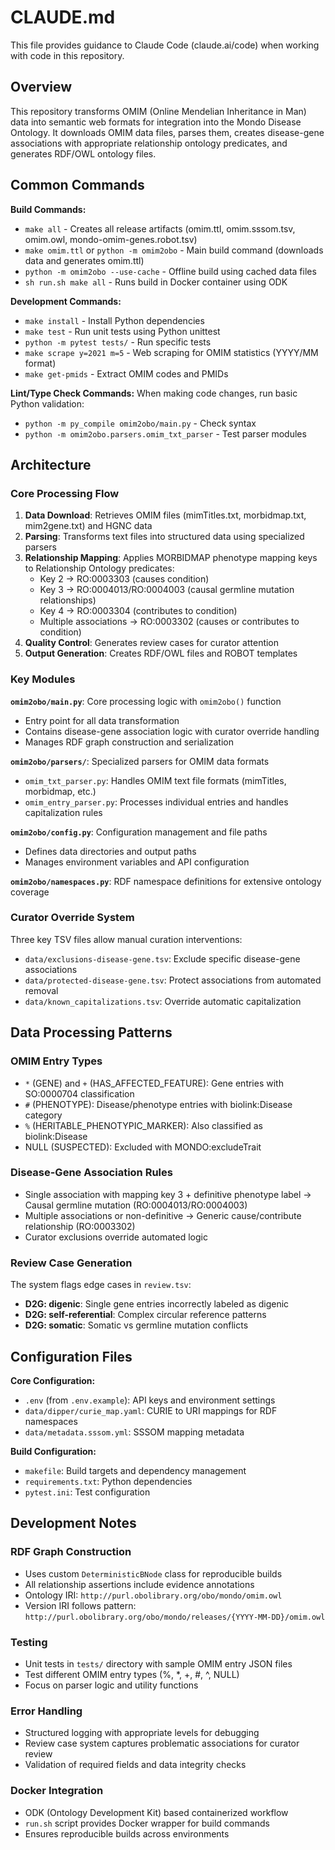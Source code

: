 # CLAUDE.md

This file provides guidance to Claude Code (claude.ai/code) when working with code in this repository.

## Overview

This repository transforms OMIM (Online Mendelian Inheritance in Man) data into semantic web formats for integration into the Mondo Disease Ontology. It downloads OMIM data files, parses them, creates disease-gene associations with appropriate relationship ontology predicates, and generates RDF/OWL ontology files.

## Common Commands

**Build Commands:**
- `make all` - Creates all release artifacts (omim.ttl, omim.sssom.tsv, omim.owl, mondo-omim-genes.robot.tsv)
- `make omim.ttl` or `python -m omim2obo` - Main build command (downloads data and generates omim.ttl)
- `python -m omim2obo --use-cache` - Offline build using cached data files
- `sh run.sh make all` - Runs build in Docker container using ODK

**Development Commands:**
- `make install` - Install Python dependencies
- `make test` - Run unit tests using Python unittest
- `python -m pytest tests/` - Run specific tests
- `make scrape y=2021 m=5` - Web scraping for OMIM statistics (YYYY/MM format)
- `make get-pmids` - Extract OMIM codes and PMIDs

**Lint/Type Check Commands:**
When making code changes, run basic Python validation:
- `python -m py_compile omim2obo/main.py` - Check syntax
- `python -m omim2obo.parsers.omim_txt_parser` - Test parser modules

## Architecture

### Core Processing Flow

1. **Data Download**: Retrieves OMIM files (mimTitles.txt, morbidmap.txt, mim2gene.txt) and HGNC data
2. **Parsing**: Transforms text files into structured data using specialized parsers
3. **Relationship Mapping**: Applies MORBIDMAP phenotype mapping keys to Relationship Ontology predicates:
   - Key 2 → RO:0003303 (causes condition)
   - Key 3 → RO:0004013/RO:0004003 (causal germline mutation relationships)
   - Key 4 → RO:0003304 (contributes to condition)
   - Multiple associations → RO:0003302 (causes or contributes to condition)
4. **Quality Control**: Generates review cases for curator attention
5. **Output Generation**: Creates RDF/OWL files and ROBOT templates

### Key Modules

**`omim2obo/main.py`**: Core processing logic with `omim2obo()` function
- Entry point for all data transformation
- Contains disease-gene association logic with curator override handling
- Manages RDF graph construction and serialization

**`omim2obo/parsers/`**: Specialized parsers for OMIM data formats
- `omim_txt_parser.py`: Handles OMIM text file formats (mimTitles, morbidmap, etc.)
- `omim_entry_parser.py`: Processes individual entries and handles capitalization rules

**`omim2obo/config.py`**: Configuration management and file paths
- Defines data directories and output paths
- Manages environment variables and API configuration

**`omim2obo/namespaces.py`**: RDF namespace definitions for extensive ontology coverage

### Curator Override System

Three key TSV files allow manual curation interventions:
- `data/exclusions-disease-gene.tsv`: Exclude specific disease-gene associations
- `data/protected-disease-gene.tsv`: Protect associations from automated removal
- `data/known_capitalizations.tsv`: Override automatic capitalization

## Data Processing Patterns

### OMIM Entry Types
- `*` (GENE) and `+` (HAS_AFFECTED_FEATURE): Gene entries with SO:0000704 classification
- `#` (PHENOTYPE): Disease/phenotype entries with biolink:Disease category
- `%` (HERITABLE_PHENOTYPIC_MARKER): Also classified as biolink:Disease
- NULL (SUSPECTED): Excluded with MONDO:excludeTrait

### Disease-Gene Association Rules
- Single association with mapping key 3 + definitive phenotype label → Causal germline mutation (RO:0004013/RO:0004003)
- Multiple associations or non-definitive → Generic cause/contribute relationship (RO:0003302)
- Curator exclusions override automated logic

### Review Case Generation
The system flags edge cases in `review.tsv`:
- **D2G: digenic**: Single gene entries incorrectly labeled as digenic
- **D2G: self-referential**: Complex circular reference patterns
- **D2G: somatic**: Somatic vs germline mutation conflicts

## Configuration Files

**Core Configuration:**
- `.env` (from `.env.example`): API keys and environment settings
- `data/dipper/curie_map.yaml`: CURIE to URI mappings for RDF namespaces
- `data/metadata.sssom.yml`: SSSOM mapping metadata

**Build Configuration:**
- `makefile`: Build targets and dependency management
- `requirements.txt`: Python dependencies
- `pytest.ini`: Test configuration

## Development Notes

### RDF Graph Construction
- Uses custom `DeterministicBNode` class for reproducible builds
- All relationship assertions include evidence annotations
- Ontology IRI: `http://purl.obolibrary.org/obo/mondo/omim.owl`
- Version IRI follows pattern: `http://purl.obolibrary.org/obo/mondo/releases/{YYYY-MM-DD}/omim.owl`

### Testing
- Unit tests in `tests/` directory with sample OMIM entry JSON files
- Test different OMIM entry types (%, *, +, #, ^, NULL)
- Focus on parser logic and utility functions

### Error Handling
- Structured logging with appropriate levels for debugging
- Review case system captures problematic associations for curator review
- Validation of required fields and data integrity checks

### Docker Integration
- ODK (Ontology Development Kit) based containerized workflow
- `run.sh` script provides Docker wrapper for build commands
- Ensures reproducible builds across environments